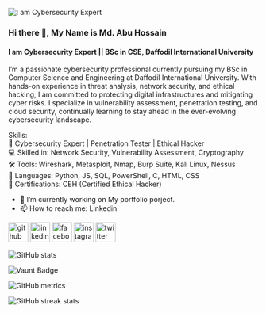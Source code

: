 ![I am Cybersecurity Expert](https://media.licdn.com/dms/image/v2/D5616AQHU620s832g4g/profile-displaybackgroundimage-shrink_350_1400/profile-displaybackgroundimage-shrink_350_1400/0/1726332770372?e=1734566400&v=beta&t=O1Oo_aHK92wDbY2wNucAAY-wJMUle5oXx6O-BQ0g3NY)

### Hi there 👋, My Name is Md. Abu Hossain
#### I am Cybersecurity Expert || BSc in CSE, Daffodil International University


 
I’m a passionate cybersecurity professional currently pursuing my BSc in Computer Science and Engineering at Daffodil International University. With hands-on experience in threat analysis, network security, and ethical hacking, I am committed to protecting digital infrastructures and mitigating cyber risks. I specialize in vulnerability assessment, penetration testing, and cloud security, continually learning to stay ahead in the ever-evolving cybersecurity landscape.

Skills:                                          
🔐 Cybersecurity Expert | Penetration Tester | Ethical Hacker  
💻 Skilled in: Network Security, Vulnerability Assessment, Cryptography  
🛠️ Tools: Wireshark, Metasploit, Nmap, Burp Suite, Kali Linux, Nessus  
🔧 Languages: Python, JS, SQL, PowerShell, C, HTML, CSS         
🎯 Certifications: CEH (Certified Ethical Hacker)


- 🔭 I’m currently working on My portfolio porject. 
- 📫 How to reach me: Linkedin 


[<img src='https://cdn.jsdelivr.net/npm/simple-icons@3.0.1/icons/github.svg' alt='github' height='40'>](https://github.com/Mdabuhossainashik)  [<img src='https://cdn.jsdelivr.net/npm/simple-icons@3.0.1/icons/linkedin.svg' alt='linkedin' height='40'>](https://www.linkedin.com/in/md-abu-hossain/)  [<img src='https://cdn.jsdelivr.net/npm/simple-icons@3.0.1/icons/facebook.svg' alt='facebook' height='40'>](https://www.facebook.com/md.abuhossain.ashik)  [<img src='https://cdn.jsdelivr.net/npm/simple-icons@3.0.1/icons/instagram.svg' alt='instagram' height='40'>](https://www.instagram.com/mdabuhossainashik/)  [<img src='https://cdn.jsdelivr.net/npm/simple-icons@3.0.1/icons/twitter.svg' alt='twitter' height='40'>](https://twitter.com/abuhossainashik)  


![GitHub stats](https://github-readme-stats.vercel.app/api?username=Mdabuhossainashik&show_icons=true&count_private=true)  

![Vaunt Badge](https://api.vaunt.dev/v1/github/entities/Mdabuhossainashik/contributions?format=svg&private=true)  

![GitHub metrics](https://metrics.lecoq.io/Mdabuhossainashik)  

![GitHub streak stats](https://streak-stats.demolab.com/?user=Mdabuhossainashik)  

